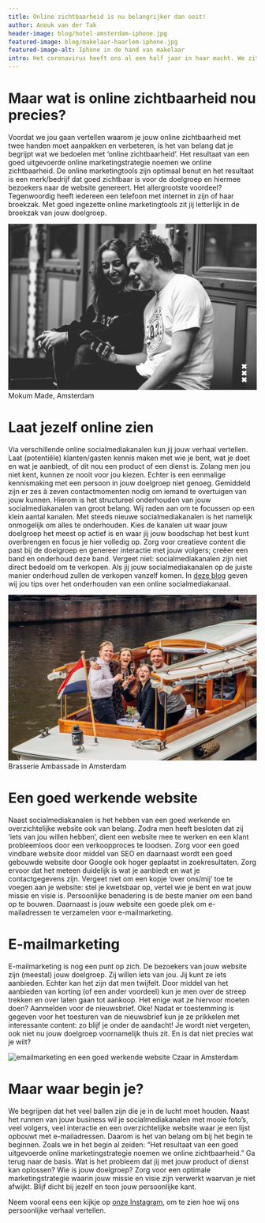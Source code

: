 ```yaml
---
title: Online zichtbaarheid is nu belangrijker dan ooit! 
author: Anouk van der Tak
header-image: blog/hotel-amsterdam-iphone.jpg
featured-image: blog/makelaar-haarlem-iphone.jpg
featured-image-alt: Iphone in de hand van makelaar
intro: Het coronavirus heeft ons al een half jaar in haar macht. We zitten zo veel mogelijk thuis en voor spontane uitstapjes is helaas weinig ruimte. We moeten plannen. Op basis van wat maakt men plannen? Juist! Op basis van informatie die zij online vinden. Hoewel je altijd al wist dat online zichtbaarheid belangrijk is, is nu hét moment om jouw online zichtbaarheid naar een hoger level te tillen. 
---
```


# Maar wat is online zichtbaarheid nou precies?
Voordat we jou gaan vertellen waarom je jouw online zichtbaarheid met twee handen moet aanpakken en verbeteren, is het van belang dat je begrijpt wat we bedoelen met ‘online zichtbaarheid’. Het resultaat van een goed uitgevoerde online marketingstrategie noemen we online zichtbaarheid. De online marketingtools zijn optimaal benut en het resultaat is een merk/bedrijf dat goed zichtbaar is voor de doelgroep en hiermee bezoekers naar de website genereert. Het allergrootste voordeel? Tegenwoordig heeft iedereen een telefoon met internet in zijn of haar broekzak. Met goed ingezette online marketingtools zit jij letterlijk in de broekzak van jouw doelgroep.

![online zichtbaarheid op social media](/assets/images/blog/mokummade-amsterdam-foto.jpg)
Mokum Made, Amsterdam

# Laat jezelf online zien
Via verschillende online socialmediakanalen kun jij jouw verhaal vertellen. Laat (potentiële) klanten/gasten kennis maken met wie je bent, wat je doet en wat je aanbiedt, of dit nou een product of een dienst is. Zolang men jou niet kent, kunnen ze nooit voor jou kiezen. Echter is een eenmalige kennismaking met een persoon in jouw doelgroep niet genoeg. Gemiddeld zijn er zes à zeven contactmomenten nodig om iemand te overtuigen van jouw kunnen. Hierom is het structureel onderhouden van jouw socialmediakanalen van groot belang. Wij raden aan om te focussen op een klein aantal kanalen. Met steeds nieuwe socialmediakanalen is het namelijk onmogelijk om alles te onderhouden. Kies de kanalen uit waar jouw doelgroep het meest op actief is en waar jij jouw boodschap het best kunt overbrengen en focus je hier volledig op. Zorg voor creatieve content die past bij de doelgroep en genereer interactie met jouw volgers; creëer een band en onderhoud deze band. Vergeet niet: socialmediakanalen zijn niet direct bedoeld om te verkopen. Als jij jouw socialmediakanalen op de juiste manier onderhoud zullen de verkopen vanzelf komen. In [deze blog](https://fingerlicking.media/blog/van-instagramvolgers-naar-klanten-en-terug) geven wij jou tips over het onderhouden van een online socialmediakanaal. 

![Laat je persoonlijke kant zien op social media](/assets/images/blog/ambassade-boot-amsterdam.jpg)
Brasserie Ambassade in Amsterdam

# Een goed werkende website
Naast socialmediakanalen is het hebben van een goed werkende en overzichtelijke website ook van belang. Zodra men heeft besloten dat zij ‘iets van jou willen hebben’, dient een website mee te werken en een klant probleemloos door een verkoopproces te loodsen. Zorg voor een goed vindbare website door middel van SEO en daarnaast wordt een goed gebouwde website door Google ook hoger geplaatst in zoekresultaten. Zorg ervoor dat het meteen duidelijk is wat je aanbiedt en wat je contactgegevens zijn. Vergeet niet om een kopje ‘over ons/mij’ toe te voegen aan je website: stel je kwetsbaar op, vertel wie je bent en wat jouw missie en visie is. Persoonlijke benadering is de beste manier om een band op te bouwen. Daarnaast is jouw website een goede plek om e-mailadressen te verzamelen voor e-mailmarketing. 

# E-mailmarketing
E-mailmarketing is nog een punt op zich. De bezoekers van jouw website zijn (meestal) jouw doelgroep. Zij willen iets van jou. Jij kunt ze iets aanbieden. Echter kan het zijn dat men twijfelt. Door middel van het aanbieden van korting (of een ander voordeel) kun je men over de streep trekken en over laten gaan tot aankoop. Het enige wat ze hiervoor moeten doen? Aanmelden voor de nieuwsbrief. Oke! Nadat er toestemming is gegeven voor het toesturen van de nieuwsbrief kun je ze prikkelen met interessante content: zo blijf je onder de aandacht! Je wordt niet vergeten, ook niet nu jouw doelgroep voornamelijk thuis zit. En is dat niet precies wat je wilt?

![emailmarketing en een goed werkende website](/assets/images/blog/koffie-czaar-restaurant.jpg)
Czaar in Amsterdam

# Maar waar begin je?
We begrijpen dat het veel ballen zijn die je in de lucht moet houden. Naast het runnen van jouw business wil je socialmediakanalen met mooie foto’s, veel volgers, veel interactie en een overzichtelijke website waar je een lijst opbouwt met e-mailadressen. Daarom is het van belang om bij het begin te beginnen. Zoals we in het begin al zeiden: “Het resultaat van een goed uitgevoerde online marketingstrategie noemen we online zichtbaarheid.” Ga terug naar de basis. Wat is het probleem dat jij met jouw product of dienst kan oplossen? Wie is jouw doelgroep? Zorg voor een optimale marketingstrategie waarin jouw missie en visie zijn verwerkt waarvan je niet afwijkt. Blijf dicht bij jezelf en toon jouw persoonlijke kant. 

Neem vooral eens een kijkje op [onze Instagram](www.instagram.com/fingerlicking.media), om te zien hoe wij ons persoonlijke verhaal vertellen. 
